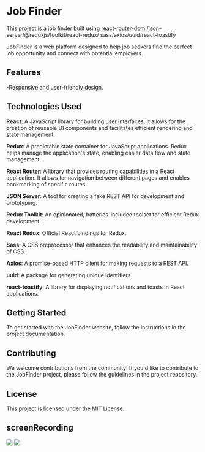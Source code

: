 # Job Finder


This project is a job finder built using react-router-dom /json-server/@reduxjs/toolkit/react-redux/
sass/axios/uuid/react-toastify

JobFinder is a web platform designed to help job seekers find the perfect job opportunity and connect with potential employers. 

## Features

-Responsive and user-friendly design.


## Technologies Used

**React**: A JavaScript library for building user interfaces. It allows for the creation of reusable UI components and facilitates efficient rendering and state management.

**Redux**: A predictable state container for JavaScript applications. Redux helps manage the application's state, enabling easier data flow and state management.

**React Router**: A library that provides routing capabilities in a React application. It allows for navigation between different pages and enables bookmarking of specific routes.

**JSON Server**: A tool for creating a fake REST API for development and prototyping.

**Redux Toolkit**: An opinionated, batteries-included toolset for efficient Redux development.

**React Redux**: Official React bindings for Redux.

**Sass**: A CSS preprocessor that enhances the readability and maintainability of CSS.
 
**Axios**: A promise-based HTTP client for making requests to a REST API.
 
**uuid**: A package for generating unique identifiers.

**react-toastify**: A library for displaying notifications and toasts in React applications.

## Getting Started

To get started with the JobFinder website, follow the instructions in the project documentation.

## Contributing

We welcome contributions from the community! If you'd like to contribute to the JobFinder project, please follow the guidelines in the project repository.

## License

This project is licensed under the MIT License.

## screenRecording

<img src="./public/images/React-Toolkit-full-sc-job-project.gif">

<img src="./public/images/React-Toolkit-job-project.gif">



